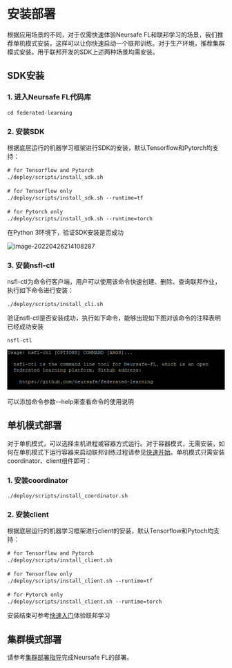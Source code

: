 # 安装部署

根据应用场景的不同，对于仅需快速体验Neursafe FL和联邦学习的场景，我们推荐单机模式安装，这样可以让你快速启动一个联邦训练。对于生产环境，推荐集群模式安装。用于联邦开发的SDK上述两种场景均需安装。



## SDK安装

### 1. 进入Neursafe FL代码库

```shell
cd federated-learning
```



### 2. 安装SDK

根据底层运行的机器学习框架进行SDK的安装，默认Tensorflow和Pytorch均支持：

```shell
# for Tensorflow and Pytorch
./deploy/scripts/install_sdk.sh

# for Tensorflow only
./deploy/scripts/install_sdk.sh --runtime=tf

# for Pytorch only
./deploy/scripts/install_sdk.sh --runtime=torch
```

在Python 3环境下，验证SDK安装是否成功

 ![image-20220426214108287](./images/test_sdk.png)



### 3. 安装nsfl-ctl

nsfl-ctl为命令行客户端，用户可以使用该命令快速创建、删除、查询联邦作业，执行如下命令进行安装：

```shell
./deploy/scripts/install_cli.sh
```

验证nsfl-ctl是否安装成功，执行如下命令，能够出现如下图对该命令的注释表明已经成功安装

```
nsfl-ctl
```

 ![](./images/test_nsflctl.png)

可以添加命令参数--help来查看命令的使用说明



## 单机模式部署

对于单机模式，可以选择主机进程或容器方式运行。对于容器模式，无需安装，如何在单机模式下运行容器来启动联邦训练过程请参见[快速开始](quick_start_zh.md)。单机模式只需安装coordinator、client组件即可：

### 1. 安装coordinator

```
./deploy/scripts/install_coordinator.sh
```



### 2. 安装client

根据底层运行的机器学习框架进行client的安装，默认Tensorflow和Pytoch均支持：

```shell
# for Tensorflow and Pytorch
./deploy/scripts/install_client.sh

# for Tensorflow only
./deploy/scripts/install_client.sh --runtime=tf

# for Pytorch only
./deploy/scripts/install_client.sh --runtime=torch
```



安装结束可参考[快速入门](quick_start_zh.md)体验联邦学习



## 集群模式部署

请参考[集群部署指导](cluster_deploy_zh.md)完成Neursafe FL的部署。































